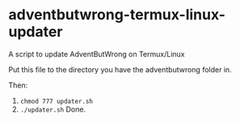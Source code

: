 # adventbutwrong-termux-linux-updater
A script to update AdventButWrong on Termux/Linux

Put this file to the directory you have the adventbutwrong folder in.

Then:
1.  `chmod 777 updater.sh`
2.  `./updater.sh`
Done.
